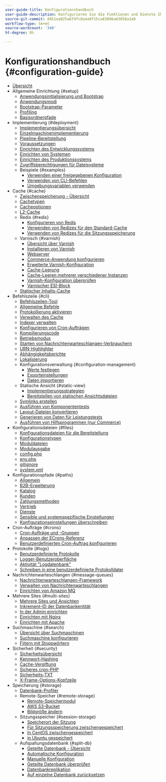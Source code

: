 ```yaml
---
user-guide-title: Konfigurationshandbuch
user-guide-description: Konfigurieren Sie die Funktionen und Dienste Ihrer Adobe Commerce- oder Magento Open Source-Anwendung.
source-git-commit: d451ea025a6f4fc8a4a9f15ca83896a63058a3a0
workflow-type: tm+mt
source-wordcount: '348'
ht-degree: 0%

---
```



# Konfigurationshandbuch {#configuration-guide}

- [Übersicht](overview.md)
- Allgemeine Einrichtung {#setup}
   - [Anwendungsinitialisierung und Bootstrap](bootstrap/initialization.md)
   - [Anwendungsmodi](bootstrap/application-modes.md)
   - [Bootstrap-Parameter](bootstrap/set-parameters.md)
   - [Profiling](bootstrap/mage-profiler.md)
   - [Basisordnerpfade](bootstrap/mage-directory.md)
- Implementierung {#deployment}
   - [Implementierungsübersicht](deployment/overview.md)
   - [Einzelmaschinenimplementierung](deployment/single-machine.md)
   - [Pipeline-Bereitstellung](deployment/technical-details.md)
   - [Voraussetzungen](deployment/prerequisites.md)
   - [Einrichten des Entwicklungssystems](deployment/development-system.md)
   - [Einrichten von Systemen](deployment/build-system.md)
   - [Einrichten des Produktionssystems](deployment/production-system.md)
   - [Zugriffsberechtigungen für Dateisysteme](deployment/file-system-permissions.md)
   - Beispiele {#examples}
      - [Verwenden einer freigegebenen Konfiguration](deployment/example-shared-configuration.md)
      - [Verwenden von CLI-Befehlen](deployment/example-using-cli.md)
      - [Umgebungsvariablen verwenden](deployment/example-environment-variables.md)
- Cache {#cache}
   - [Zwischenspeicherung - Übersicht](cache/caching-overview.md)
   - [Cachetypen](cache/cache-types.md)
   - [Cacheoptionen](cache/cache-options.md)
   - [L2-Cache](cache/level-two-cache.md)
   - Redis {#redis}
      - [Konfigurieren von Redis](cache/config-redis.md)
      - [Verwenden von Redizes für den Standard-Cache](cache/redis-pg-cache.md)
      - [Verwenden von Redizes für die Sitzungsspeicherung](cache/redis-session.md)
   - Varnisch {#varnish}
      - [Übersicht über Varnish](cache/config-varnish.md)
      - [Installieren von Varnish](cache/config-varnish-install.md)
      - [Webserver](cache/config-varnish-server.md)
      - [Commerce-Anwendung konfigurieren](cache/configure-varnish-commerce.md)
      - [Erweiterte Varnish-Konfiguration](cache/config-varnish-advanced.md)
      - [Cache-Leerung](cache/use-varnish-cache.md)
      - [Cache-Leeren mehrerer verschiedener Instanzen](cache/use-multiple-varnish-cache.md)
      - [Varnish-Konfiguration überprüfen](cache/config-varnish-final.md)
      - [Varnischer ESI-Block](cache/use-varnish-esi.md)
   - [Statischer Inhalts-Cache](cache/static-content-signing.md)
- Befehlszeile {#cli}
   - [Befehlszeilen-Tool](cli/config-cli.md)
   - [Allgemeine Befehle](cli/common-cli-commands.md)
   - [Protokollierung aktivieren](cli/enable-logging.md)
   - [Verwalten des Cache](cli/manage-cache.md)
   - [Indexer verwalten](cli/manage-indexers.md)
   - [Konfigurieren von Cron-Aufträgen](cli/configure-cron-jobs.md)
   - [Kompilierungscode](cli/code-compiler.md)
   - [Betriebsmodus](cli/set-mode.md)
   - [Starten von Nachrichtenwarteschlangen-Verbrauchern](cli/start-message-queues.md)
   - [URN-Highlighter](cli/urn-highlighter.md)
   - [Abhängigkeitsberichte](cli/dependency-reports.md)
   - [Lokalisierung](cli/localization.md)
   - Konfigurationsverwaltung {#configuration-management}
      - [Werte festlegen](cli/set-configuration-values.md)
      - [Exporteinstellungen](cli/export-configuration.md)
      - [Daten importieren](cli/import-configuration.md)
   - Statische Ansicht {#static-view}
      - [Implementierungsstrategien](cli/static-view-file-strategy.md)
      - [Bereitstellen von statischen Ansichtsdateien](cli/static-view-file-deployment.md)
   - [Symlinks erstellen](cli/create-symlinks.md)
   - [Ausführen von Komponententests](cli/unit-tests.md)
   - [Layout-Dateien konvertieren](cli/convert-layout-files.md)
   - [Generieren von Daten für Leistungstests](cli/generate-data.md)
   - [Ausführen von Hilfsprogrammen (nur Commerce)](cli/run-support-utilities.md)
- Konfigurationsdateien {#files}
   - [Konfigurationsdateien für die Bereitstellung](reference/deployment-files.md)
   - [Konfigurationstypen](reference/config-create-types.md)
   - [Moduldateien](reference/module-files.md)
   - [Modulausgabe](reference/disable-module-output.md)
   - [config.php](reference/config-reference-configphp.md)
   - [env.php](reference/config-reference-envphp.md)
   - [gitignore](reference/config-reference-gitignore.md)
   - [system.xml](reference/config-reference-systemxml.md)
- Konfigurationspfade {#paths}
   - [Allgemein](reference/config-reference-general.md)
   - [B2B-Erweiterung](reference/config-reference-b2b.md)
   - [Katalog](reference/config-reference-catalog.md)
   - [Kunden](reference/config-reference-customers.md)
   - [Zahlungsmethoden](reference/config-reference-payment.md)
   - [Vertrieb](reference/config-reference-sales.md)
   - [Dienste](reference/config-reference-services.md)
   - [Sensible und systemspezifische Einstellungen](reference/config-reference-sens.md)
   - [Konfigurationseinstellungen überschreiben](reference/override-config-settings.md)
- Cron-Aufträge {#crons}
   - [Cron-Aufträge und -Gruppen](cron/custom-cron.md)
   - [Anpassen der ECrons-Referenz](cron/custom-cron-reference.md)
   - [Benutzerdefinierten Cron-Auftrag konfigurieren](cron/custom-cron-tutorial.md)
- Protokolle {#logs}
   - [Benutzerdefinierte Protokolle](logs/custom-logging.md)
   - [Logger-Benutzeroberfläche](logs/logger-interface.md)
   - [Aktivität &quot;Logdatenbank&quot;](logs/database-activity.md)
   - [Schreiben in eine benutzerdefinierte Protokolldatei](logs/custom-log-files.md)
- Nachrichtenwarteschlangen {#message-queues}
   - [Nachrichtenwarteschlangen-Framework](queues/message-queue-framework.md)
   - [Verwalten von Nachrichtenwarteschlangen](queues/manage-message-queues.md)
   - [Einrichten von Amazon MQ](queues/aws-mq.md)
- Mehrere Sites {#multi-sites}
   - [Mehrere Sites und Ansichten](multi-sites/ms-overview.md)
   - [Inkrement-ID der Datenbankentität](multi-sites/change-increment-id.md)
   - [In der Admin einrichten](multi-sites/ms-admin.md)
   - [Einrichten mit Nginx](multi-sites/ms-nginx.md)
   - [Einrichten mit Apache](multi-sites/ms-apache.md)
- Suchmaschine {#search}
   - [Übersicht über Suchmaschinen](search/overview-search.md)
   - [Suchmaschine konfigurieren](search/configure-search-engine.md)
   - [Filtern mit Stoppwörtern](search/search-stopwords.md)
- Sicherheit {#security}
   - [Sicherheitsübersicht](security/overview.md)
   - [Kennwort-Hashing](security/password-hashing.md)
   - [Cache-Vergiftung](security/cache-poisoning.md)
   - [Sicheres cron-PHP](security/secure-cron-php.md)
   - [Sicherheits-TXT](security/security-txt.md)
   - [X-Frame-Options-Kopfzeile](security/xframe-options.md)
- Speicherung {#storage}
   - [Datenbank-Profiler](storage/db-profiler.md)
   - Remote-Speicher {#remote-storage}
      - [Remote-Speichermodul](remote-storage/remote-storage.md)
      - [AWS S3-Bucket](remote-storage/remote-storage-aws-s3.md)
      - [Bildgröße ändern](remote-storage/remote-storage-image-resize.md)
   - Sitzungsspeicher {#session-storage}
      - [Speicherort der Sitzung](storage/sessions.md)
      - [Für Sitzungsspeicherung zwischengespeichert](storage/memcached.md)
      - [In CentOS zwischengespeichert](storage/memcache-centos.md)
      - [in Ubuntu gespeichert](storage/memcache-ubuntu.md)
   - Aufspaltungsdatenbank {#split-db}
      - [Geteilte Datenbank - Übersicht](storage/multi-master.md)
      - [Automatische Konfiguration](storage/multi-master-masterdb.md)
      - [Manuelle Konfiguration](storage/multi-master-manual.md)
      - [Geteilte Datenbank überprüfen](storage/multi-master-verify.md)
      - [Datenbankreplikation](storage/multi-master-replication.md)
      - [Auf einzelne Datenbank zurücksetzen](storage/revert-split-database.md)
